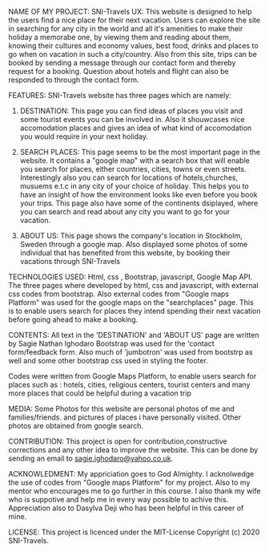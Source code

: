 NAME OF MY PROJECT:
SNI-Travels
UX:
This website is designed to help the users find a nice place for their next vacation. Users can explore the site in searching for any city in the world and all it's amenities to make their holiday a memorabe one, by viewing them and reading about them, knowing their cultures and economy values, best food, drinks and places to go when on vacation in such a city/country. Also from this site, trips can be booked by sending a message through our contact form and thereby request for a booking. Question about hotels and flight can also be responded to through the contact form.

FEATURES:
SNI-Travels website has three pages which are namely:

1. DESTINATION:
This page you can find ideas of places you visit and some tourist events you can be involved in. Also it shouwcases nice accomodation places and gives an idea of what kind of accomodation you would require in your next holiday.

2. SEARCH PLACES:
This page seems to be the most important page in the website. It contains a "google map" with a search box that will enable you search for places, either countries, cities, towns or even streets. Interestingly also you can search for locations of hotels,churches, musuems e.t.c in any city of your choice of holiday. This helps you to have an insight of how the environment looks like even before you book your trips. This page also have some of the continents dsiplayed, where you can search and read about any city you want to go for your vacation.

3. ABOUT US:
This page shows the company's location in Stockholm, Sweden through a google map. Also displayed some photos of some individual that has benefited from this website, by booking their vacations through SNI-Travels

TECHNOLOGIES USED:
Html, css , Bootstrap, javascript, Google Map API.
The three pages where developed by html, css and javascript, with external css codes from bootstrap.
Also external codes from "Google maps Platform" was used for the google maps on the "searchplaces" page. This is to enable users search for places they intend spending their next vacation before going ahead to make a booking.

CONTENTS:
All text in the 'DESTINATION' and 'ABOUT US' page are written by Sagie Nathan Ighodaro Bootstrap was used for the 'contact form/feedback form. Also much of 'jumbotron' was used from bootstrp as well and some other bootstrap css used in styling the footer.

Codes were written from Google Maps Platform, to enable users search for places such as : hotels, cities, religious centers, tourist centers and many more places that could be helpful during a vacation trip

MEDIA:
Some Photos for this website are personal photos of me and families/friends. and pictures of places i have personally visited. Other photos are obtained from google search.

CONTRIBUTION:
This project is open for contribution,constructive corrections and any other idea to improve the website. This can be done by sending an email to sagie.ighodaro@yahoo.co.uk.

ACKNOWLEDMENT:
My appriciation goes to God Almighty.
I acknolwedge the use of codes from "Google maps Platform" for my project.
Also to my mentor who encourages me to go further in this course.
I also thank my wife who is suppotive and help me in every way possible to achive this.
Appreciation also to Dasylva Deji who has been helpful in this career of mine.

LICENSE:
This project is licenced under the MIT-License Copyright (c) 2020 SNI-Travels.


